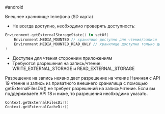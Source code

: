 #android 

Внешнее хранилище телефона (SD карта)

- Не всегда доступно, необходимо проверять доступность:
``` kotlin
Environment.getExternalStorageState() in setOf(
	Environment.MEDIA_MOUNTED // хранилище доступно для чтения/записи
	Environment.MEDIA_MOUNTED_READ_ONLY // хранилище доступно только для чтения
)
```
- Доступен для чтения сторонним приложениям
- Требуются разрешения на запись/чтение: WRITE_EXTERNAL_STORAGE и READ_EXTERNAL_STORAGE

Разрешение на запись неявно дает разрешение на чтение
Начиная с API 19 чтение и запись из приватного внешнего хранилища с помощью getExternalFilesDir() не требует разрешений на запись/чтение. 
Если вы поддерживаете API 18 и ниже, то разрешения необходимо указать.

``` kotlin
Context.getExternalFilesDir()
Context.getExternalCacheDir()
```